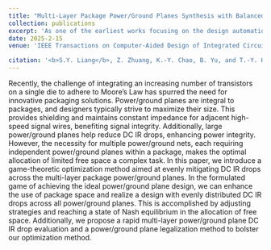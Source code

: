 ```yaml
---
title: "Multi-Layer Package Power/Ground Planes Synthesis with Balanced DC IR Drops: A Game-Theoretic Optimization Approach"
collection: publications
excerpt: 'As one of the earliest works focusing on the design automation of power/ground plane in packages, this paper introduces a game-theoretic optimization method aimed at evenly mitigating DC IR drops across the multi-layer package power/ground planes. Experimental results demonstrate that the maximum DC IR drop and the IR drop difference can both be significantly reduced.'
date: 2025-2-15
venue: 'IEEE Transactions on Computer-Aided Design of Integrated Circuits and Systems (<b>TCAD</b>), <a href="https://ieeexplore.ieee.org/document/11028916">Paper</a>'

citation: '<b>S.Y. Liang</b>, Z. Zhuang, K.-Y. Chao, B. Yu, and T.-Y. Ho, "Multi-Layer Package Power/Ground Planes Synthesis with Balanced DC IR Drops: A Game-Theoretic Optimization Approach," IEEE Transactions on Computer-Aided Design of Integrated Circuits and Systems (<b>TCAD</b>), 2025.'
---
```


Recently, the challenge of integrating an increasing number of transistors on a single die to adhere to Moore’s Law has spurred the need for innovative packaging solutions. 
Power/ground planes are integral to packages, and designers typically strive to maximize their size.
This provides shielding and maintains constant impedance for adjacent high-speed signal wires, benefiting signal integrity.
Additionally, large power/ground planes help reduce DC IR drops, enhancing power integrity.
However, the necessity for multiple power/ground nets, each requiring independent power/ground planes within a package, makes the optimal allocation of limited free space a complex task. 
In this paper, we introduce a game-theoretic optimization method aimed at evenly mitigating DC IR drops across the multi-layer package power/ground planes. 
In the formulated game of achieving the ideal power/ground plane design, we can enhance the use of package space and realize a design with evenly distributed DC IR drops across all power/ground planes. 
This is accomplished by adjusting strategies and reaching a state of Nash equilibrium in the allocation of free space.
Additionally, we propose a rapid multi-layer power/ground plane DC IR drop evaluation and a power/ground plane legalization method to bolster our optimization method.
